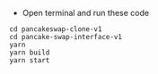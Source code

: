 

- Open terminal and run these code
```
cd pancakeswap-clone-v1
cd pancake-swap-interface-v1
yarn 
yarn build
yarn start
```
